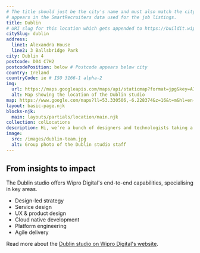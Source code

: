 ```yaml
---
# The title should just be the city's name and must also match the city name as it
# appears in the SmartRecruiters data used for the job listings.
title: Dublin
# URI slug for this location which gets appended to https://buildit.wiprodigital.com/thing/studio/[xx]/
citySlug: dublin
address:
  line1: Alexandra House
  line2: 3 Ballsbridge Park
city: Dublin 4
postcode: D04 C7H2
postcodePosition: below # Postcode appears below city
country: Ireland
countryCode: ie # ISO 3166-1 alpha-2
img: 
  url: https://maps.googleapis.com/maps/api/staticmap?format=jpg&key=AIzaSyAa-P3u_B9zTs_DJ_dXRK5og7r3_n7vlT0&maptype=roadmap&scale=2&size=425x300&markers=53.33044103386714,-6.228172585833819&zoom=15
  alt: Map showing the location of the Dublin studio
map: https://www.google.com/maps?ll=53.330506,-6.228374&z=16&t=m&hl=en-US&gl=GB&mapclient=embed&cid=3233598717796492272
layout: basic-page.njk
blocks-njk:
  main: layouts/partials/location/main.njk
collection: colLocations
description: Hi, we’re a bunch of designers and technologists taking a cross-functional lens to thorny problems.
image:
  src: /images/dublin-team.jpg
  alt: Group photo of the Dublin studio staff
---
```

## From insights to impact
The Dublin studio offers Wipro Digital's end-to-end capabilities,
specialising in key areas.

* Design-led strategy
* Service design
* UX & product design
* Cloud native development
* Platform engineering
* Agile delivery

Read more about the [Dublin studio on Wipro Digital's website](https://wiprodigital.com/get-in-touch/wipro-digital-dublin/).